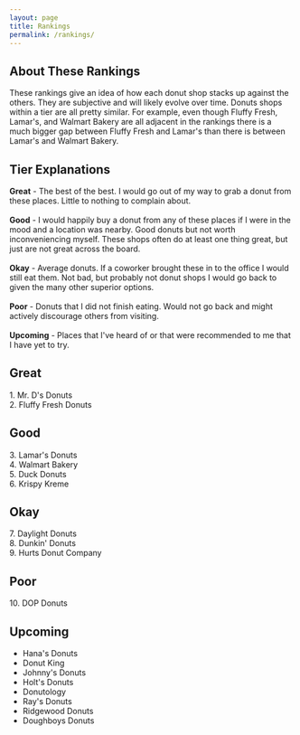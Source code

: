 ```yaml
---
layout: page
title: Rankings
permalink: /rankings/
---
```


## About These Rankings
These rankings give an idea of how each donut shop stacks up against the others. They are subjective and will likely evolve over time. Donuts shops within a tier are all pretty similar. For example, even though Fluffy Fresh, Lamar's, and Walmart Bakery are all adjacent in the rankings there is a much bigger gap between Fluffy Fresh and Lamar's than there is between Lamar's and Walmart Bakery.

## Tier Explanations
<b>Great</b> - The best of the best. I would go out of my way to grab a donut from these places. Little to nothing to complain about.
<br><br>
<b>Good</b> - I would happily buy a donut from any of these places if I were in the mood and a location was nearby. Good donuts but not worth inconveniencing myself. These shops often do at least one thing great, but just are not great across the board.
<br><br>
<b>Okay</b> - Average donuts. If a coworker brought these in to the office I would still eat them. Not bad, but probably not donut shops I would go back to given the many other superior options.
<br><br>
<b>Poor</b> - Donuts that I did not finish eating. Would not go back and might actively discourage others from visiting.
<br><br>
<b>Upcoming</b> - Places that I've heard of or that were recommended to me that I have yet to try.

## Great
1\. Mr. D's Donuts <br>
2\. Fluffy Fresh Donuts <br>

## Good
3\. Lamar's Donuts <br>
4\. Walmart Bakery <br>
5\. Duck Donuts <br>
6\. Krispy Kreme <br>

## Okay
7\. Daylight Donuts <br>
8\. Dunkin' Donuts <br>
9\. Hurts Donut Company <br>

## Poor
10\. DOP Donuts <br>

## Upcoming
- Hana's Donuts
- Donut King
- Johnny's Donuts
- Holt's Donuts
- Donutology
- Ray's Donuts
- Ridgewood Donuts
- Doughboys Donuts